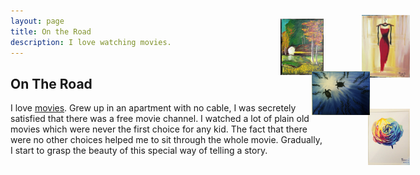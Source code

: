 ```yaml
---
layout: page
title: On the Road
description: I love watching movies.
---
```


## On The Road

I love [movies](http://movie.douban.com/mine?status=collect).  Grew up in an apartment with no cable, I was secretely satisfied that there was a free movie channel.  I watched a lot of plain old movies which were never the first choice for any kid.  The fact that there were no other choices helped me to sit through the whole movie.  Gradually, I start to grasp the beauty of this special way of telling a story. 


<IMG STYLE="position:absolute; TOP:80px; LEFT:790px" height="100" src="/images/dress.JPG" />
<IMG STYLE="position:absolute; TOP:230px; LEFT:800px" height="90" src="/images/rose.JPG" />
<IMG STYLE="position:absolute; TOP:86px; LEFT:660px" height="90" src="/images/autumn.JPG" />
<IMG STYLE="position:absolute; TOP:170px; LEFT:710px" height="70" src="/images/turtle.JPG" />


